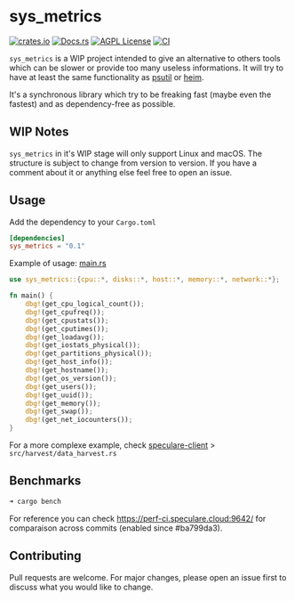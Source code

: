 sys_metrics
========
[![crates.io](https://img.shields.io/crates/v/sys_metrics.svg)](https://crates.io/crates/sys_metrics)
[![Docs.rs](https://docs.rs/sys_metrics/badge.svg)](https://docs.rs/sys_metrics)
[![AGPL License](https://img.shields.io/badge/license-AGPL-blue.svg)](LICENSE)
[![CI](https://github.com/Martichou/sys_metrics/workflows/CI/badge.svg)](https://github.com/Martichou/sys_metrics/actions)

`sys_metrics` is a WIP project intended to give an alternative to others tools which can be slower or provide too many useless informations.
It will try to have at least the same functionality as [psutil](https://github.com/giampaolo/psutil) or [heim](https://github.com/heim-rs/heim).

It's a synchronous library which try to be freaking fast (maybe even the fastest) and as dependency-free as possible.

WIP Notes
--------------------------

`sys_metrics` in it's WIP stage will only support Linux and macOS.
The structure is subject to change from version to version. If you have a comment about it or anything else feel free to open an issue.

Usage
--------------------------

Add the dependency to your `Cargo.toml`
```toml
[dependencies]
sys_metrics = "0.1"
```
Example of usage: [main.rs](https://github.com/speculare-cloud/sys_metrics/tree/master/src/bin/main.rs)
```rust
use sys_metrics::{cpu::*, disks::*, host::*, memory::*, network::*};

fn main() {
    dbg!(get_cpu_logical_count());
    dbg!(get_cpufreq());
    dbg!(get_cpustats());
    dbg!(get_cputimes());
    dbg!(get_loadavg());
    dbg!(get_iostats_physical());
    dbg!(get_partitions_physical());
    dbg!(get_host_info());
    dbg!(get_hostname());
    dbg!(get_os_version());
    dbg!(get_users());
    dbg!(get_uuid());
    dbg!(get_memory());
    dbg!(get_swap());
    dbg!(get_net_iocounters());
}
```
For a more complexe example, check [speculare-client](https://github.com/speculare-cloud/speculare-client) > `src/harvest/data_harvest.rs`

Benchmarks
--------------------------

```bash
➜ cargo bench
```

For reference you can check https://perf-ci.speculare.cloud:9642/ for comparaison across commits (enabled since #ba799da3).

Contributing
--------------------------

Pull requests are welcome. For major changes, please open an issue first to discuss what you would like to change.
